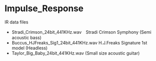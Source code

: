 # Impulse_Response
IR data files

- Stradi_Crimson_24bit_441KHz.wav　Stradi Crimson Symphony (Semi acoustic bass)
- Buccus_HJFreaks_Sig1_24bit_441KHz.wav H.J.Freaks Signature 1st model (Headless)
- Taylor_Big_Baby_24bit_441KHz.wav (Small size acoustic guitar)
